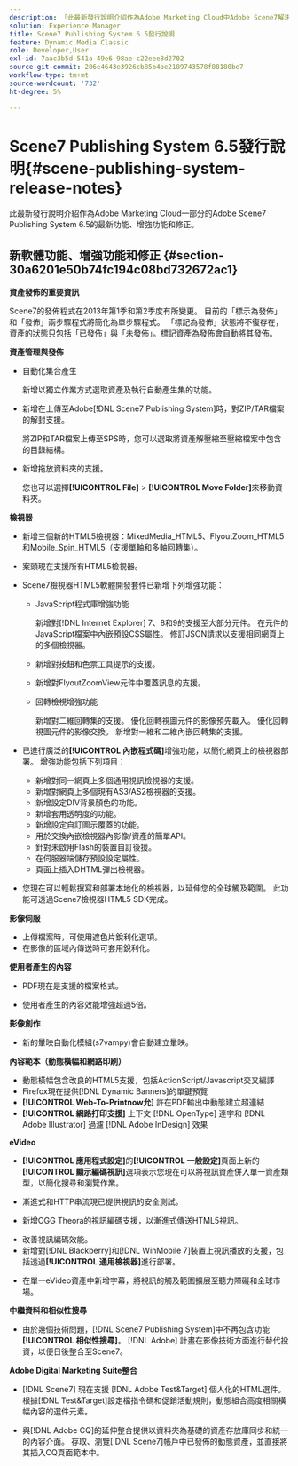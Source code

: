 ```yaml
---
description: 「此最新發行說明介紹作為Adobe Marketing Cloud中Adobe Scene7解決方案一部分的Adobe Experience Manager Publishing System 6.5的最新功能、增強功能和修正。」
solution: Experience Manager
title: Scene7 Publishing System 6.5發行說明
feature: Dynamic Media Classic
role: Developer,User
exl-id: 7aac3b5d-541a-49e6-98ae-c22eee8d2702
source-git-commit: 206e4643e3926cb85b4be2189743578f88180be7
workflow-type: tm+mt
source-wordcount: '732'
ht-degree: 5%

---
```


# Scene7 Publishing System 6.5發行說明{#scene-publishing-system-release-notes}

此最新發行說明介紹作為Adobe Marketing Cloud一部分的Adobe Scene7 Publishing System 6.5的最新功能、增強功能和修正。

## 新軟體功能、增強功能和修正 {#section-30a6201e50b74fc194c08bd732672ac1}

**資產發佈的重要資訊**

Scene7的發佈程式在2013年第1季和第2季度有所變更。 目前的「標示為發佈」和「發佈」兩步驟程式將簡化為單步驟程式。 「標記為發佈」狀態將不復存在，資產的狀態只包括「已發佈」與「未發佈」。標記資產為發佈會自動將其發佈。

**資產管理與發佈**

* 自動化集合產生

   新增以獨立作業方式選取資產及執行自動產生集的功能。
* 新增在上傳至Adobe[!DNL Scene7 Publishing System]時，對ZIP/TAR檔案的解封支援。

   將ZIP和TAR檔案上傳至SPS時，您可以選取將資產解壓縮至壓縮檔案中包含的目錄結構。

* 新增拖放資料夾的支援。

   您也可以選擇&#x200B;**[!UICONTROL File]** > **[!UICONTROL Move Folder]**&#x200B;來移動資料夾。

**檢視器**

* 新增三個新的HTML5檢視器：MixedMedia_HTML5、FlyoutZoom_HTML5和Mobile_Spin_HTML5（支援單軸和多軸回轉集）。

<!-- 
  [More information](http://help.adobe.com/en_US/scene7/using/WS6E593DEA-7D81-4cd6-84B0-85E8BB274176.html#WS1c46793299cf21d77e926d1613177f0a020-8000.html).  -->
* 案頭現在支援所有HTML5檢視器。

<!--   [More information](http://help.adobe.com/en_US/scene7/using/WS6E593DEA-7D81-4cd6-84B0-85E8BB274176.html#WS1c46793299cf21d77e926d1613177f0a020-8000.html). -->
* Scene7檢視器HTML5軟體開發套件已新增下列增強功能：

   * JavaScript程式庫增強功能

      新增對[!DNL Internet Explorer] 7、8和9的支援至大部分元件。 在元件的JavaScript檔案中內嵌預設CSS屬性。 修訂JSON請求以支援相同網頁上的多個檢視器。

   * 新增對按鈕和色票工具提示的支援。
   * 新增對FlyoutZoomView元件中覆蓋訊息的支援。
   * 回轉檢視增強功能

      新增對二維回轉集的支援。 優化回轉視圖元件的影像預先載入。 優化回轉視圖元件的影像交換。 新增對一維和二維內嵌回轉集的支援。

* 已進行廣泛的&#x200B;**[!UICONTROL 內嵌程式碼]**&#x200B;增強功能，以簡化網頁上的檢視器部署。 增強功能包括下列項目：

   * 新增對同一網頁上多個通用視訊檢視器的支援。
   * 新增對網頁上多個現有AS3/AS2檢視器的支援。
   * 新增設定DIV背景顏色的功能。
   * 新增套用透明度的功能。
   * 新增設定自訂圖示覆蓋的功能。
   * 用於交換內嵌檢視器內影像/資產的簡單API。
   * 針對未啟用Flash的裝置自訂後援。
   * 在伺服器端儲存預設設定屬性。
   * 頁面上插入DHTML彈出檢視器。

* 您現在可以輕鬆撰寫和部署本地化的檢視器，以延伸您的全球觸及範圍。 此功能可透過Scene7檢視器HTML5 SDK完成。

**影像伺服**

* 上傳檔案時，可使用遮色片銳利化選項。
* 在影像的區域內傳送時可套用銳利化。

**使用者產生的內容**

* PDF現在是支援的檔案格式。

<!--   [More information](http://help.adobe.com/en_US/scene7/using/WSe8b0455615e2dc47-2df907a712f31201b35-8000.html).  -->
* 使用者產生的內容效能增強超過5倍。

**影像創作**

* 新的暈映自動化模組(s7vampy)會自動建立暈映。

**內容範本（動態橫幅和網路印刷）**

* 動態橫幅包含改良的HTML5支援，包括ActionScript/Javascript交叉編譯
* Firefox現在提供[!DNL Dynamic Banners]的單鍵預覽
* **[!UICONTROL Web-To-Printnow允]** 許在PDF輸出中動態建立超連結
* **[!UICONTROL 網路打印支援]** 上下文 [!DNL OpenType] 連字和 [!DNL Adobe Illustrator] 過濾 [!DNL Adobe InDesign] 效果

**eVideo**

* **[!UICONTROL 應用程式設定]**&#x200B;的&#x200B;**[!UICONTROL 一般設定]**&#x200B;頁面上新的&#x200B;**[!UICONTROL 顯示編碼視訊]**&#x200B;選項表示您現在可以將視訊資產併入單一資產類型，以簡化搜尋和瀏覽作業。

<!--   [More information](http://help.adobe.com/en_US/scene7/using/WSCCBA9D3A-06A3-4f29-AF6B-36CBB2A655F1.html).  -->

* 漸進式和HTTP串流現已提供視訊的安全測試。

<!--   [More information](http://help.adobe.com/en_US/scene7/using/WSd968ca97bf01df72-5efde3a123268dd80f5-8000.html). -->
* 新增OGG Theora的視訊編碼支援，以漸進式傳送HTML5視訊。

<!--   [More information](http://help.adobe.com/en_US/scene7/using/WSE86ACF2B-BD50-4c48-A1D7-9CD4405B62D0.html#WS1c46793299cf21d7-39fae9c1131ba8968f7-7fff.html). -->
* 改善視訊編碼效能。
* 新增對[!DNL Blackberry]和[!DNL WinMobile 7]裝置上視訊播放的支援，包括透過&#x200B;**[!UICONTROL 通用檢視器]**&#x200B;進行部署。

<!--   [More information](http://help.adobe.com/en_US/scene7/using/WS6E593DEA-7D81-4cd6-84B0-85E8BB274176.html#WS1c46793299cf21d77e926d1613177f0a020-8000.html) or the [eVideo chapter](http://help.adobe.com/en_US/scene7/using/WS53492AE1-6029-45d8-BF80-F4B5CF33EB08.html). -->

* 在單一eVideo資產中新增字幕，將視訊的觸及範圍擴展至聽力障礙和全球市場。

<!--   See [More information](http://help.adobe.com/en_US/scene7/using/WS98ca2e6790647c06-6f6f53e137b959f094-8000.html). -->

**中繼資料和相似性搜尋**

* 由於幾個技術問題，[!DNL Scene7 Publishing System]中不再包含功能&#x200B;**[!UICONTROL 相似性搜尋]**。 [!DNL Adobe] 計畫在影像技術方面進行替代投資，以便日後整合至Scene7。

**Adobe Digital Marketing Suite整合**

* [!DNL Scene7] 現在支援 [!DNL Adobe Test&Target] 個人化的HTML選件。根據[!DNL Test&Target]設定檔指令碼和促銷活動規則，動態組合高度相關橫幅內容的選件元素。

* 與[!DNL Adobe CQ]的延伸整合提供以資料夾為基礎的資產存放庫同步和統一的內容介面。 存取、瀏覽[!DNL Scene7]帳戶中已發佈的動態資產，並直接將其插入CQ頁面範本中。

